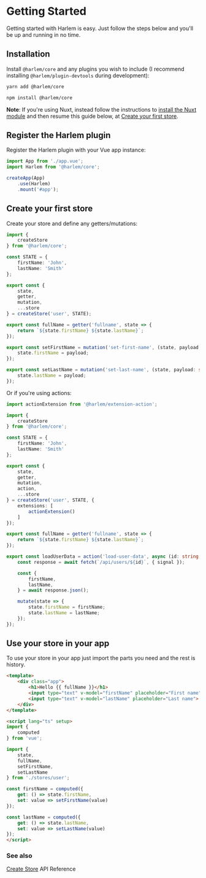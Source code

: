 # Getting Started

Getting started with Harlem is easy. Just follow the steps below and you'll be up and running in no time.

## Installation

Install `@harlem/core` and any plugins you wish to include (I recommend installing `@harlem/plugin-devtools` during development):

<CodeGroup>
  <CodeGroupItem title="YARN" active>

```bash
yarn add @harlem/core
```

  </CodeGroupItem>

  <CodeGroupItem title="NPM">

```bash
npm install @harlem/core
```

  </CodeGroupItem>
</CodeGroup>

**Note**: If you're using Nuxt, instead follow the instructions to [install the Nuxt module](https://github.com/nuxt-community/harlem-module) and then resume this guide below, at [Create your first store](#create-your-first-store).

## Register the Harlem plugin

Register the Harlem plugin with your Vue app instance:
```typescript
import App from './app.vue';
import Harlem from '@harlem/core';

createApp(App)
    .use(Harlem)
    .mount('#app');
```

## Create your first store

Create your store and define any getters/mutations:

```typescript
import {
    createStore
} from '@harlem/core';

const STATE = {
    firstName: 'John',
    lastName: 'Smith'
};

export const {
    state,
    getter,
    mutation,
    ...store
} = createStore('user', STATE);

export const fullName = getter('fullname', state => {
    return `${state.firstName} ${state.lastName}`;
});

export const setFirstName = mutation('set-first-name', (state, payload: string) => {
    state.firstName = payload;
});

export const setLastName = mutation('set-last-name', (state, payload: string) => {
    state.lastName = payload;
});
```

Or if you're using actions:

```typescript
import actionExtension from '@harlem/extension-action';

import {
    createStore
} from '@harlem/core';

const STATE = {
    firstName: 'John',
    lastName: 'Smith'
};

export const {
    state,
    getter,
    mutation,
    action,
    ...store
} = createStore('user', STATE, {
    extensions: [
        actionExtension()
    ]
});

export const fullName = getter('fullname', state => {
    return `${state.firstName} ${state.lastName}`;
});

export const loadUserData = action('load-user-data', async (id: string, mutate, { signal }) => {
    const response = await fetch(`/api/users/${id}`, { signal });

    const {
        firstName,
        lastName,
    } = await response.json();

    mutate(state => {
        state.firstName = firstName;
        state.lastName = lastName;
    });
});
```

## Use your store in your app

To use your store in your app just import the parts you need and the rest is history.

```html
<template>
    <div class="app">
        <h1>Hello {{ fullName }}</h1>
        <input type="text" v-model="firstName" placeholder="First name">
        <input type="text" v-model="lastName" placeholder="Last name">
    </div>
</template>

<script lang="ts" setup>
import {
    computed
} from 'vue';

import {
    state,
    fullName,
    setFirstName,
    setLastName
} from './stores/user';

const firstName = computed({
    get: () => state.firstName,
    set: value => setFirstName(value)
});

const lastName = computed({
    get: () => state.lastName,
    set: value => setLastName(value)
});
</script>
```

### See also

[Create Store](/api/global#createStore) API Reference